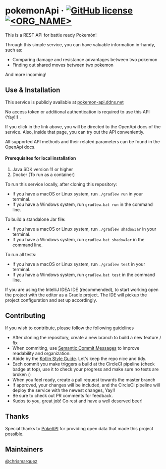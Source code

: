 # pokemonApi  &middot;  [![GitHub license](https://img.shields.io/badge/license-MIT-blue.svg)](https://github.com/chrismarquez/pokemonApi/blob/master/LICENSE) [![<ORG_NAME>](https://circleci.com/gh/chrismarquez/pokemonApi.svg?style=svg)](https://circleci.com/gh/chrismarquez/pokemonApi)
This is a REST API for battle ready Pokemón!

Through this simple service, you can have valuable information in-handy, such as:

- Comparing damage and resistance advantages between two pokemon
- Finding out shared moves between two pokemon

And more incoming!

## Use & Installation

This service is publicly available at [pokemon-api.ddns.net](http://pokemon-api.ddns.net)

No access token or additional authentication is required to use this API (Yay!!) .

If you click in the link above, you will be directed to the OpenApi docs of the service.
Also, inside that page, you can try out the API conveniently.

All supported API methods and their related parameters can be found in the OpenApi docs.

#### Prerequisites for local installation

1. Java SDK version 11 or higher
2. Docker (To run as a container)

To run this service locally, after cloning this repository:
- If you have a macOS or Linux system, run `./gradlew run` in your terminal.
- If you have a Windows system, run `gradlew.bat run` in the command line.

To build a standalone Jar file:
- If you have a macOS or Linux system, run `./gradlew shadowJar` in your terminal.
- If you have a Windows system, run `gradlew.bat shadowJar` in the command line.

To run all tests:
- If you have a macOS or Linux system, run `./gradlew test` in your terminal.
- If you have a Windows system, run `gradlew.bat test` in the command line.

If you are using the IntelliJ IDEA IDE (recommended), to start working open the project
with the editor as a Gradle project. The IDE will pickup the project configuration and 
set up accordingly.

## Contributing

If you wish to contribute, please follow the following guidelines
- After cloning the repository, create a new branch to build a new feature / fix
- When commiting, use [Semantic Commit Messages](https://www.conventionalcommits.org/en/v1.0.0/) to improve readability and organization.
- Abide by the [Kotlin Style Guide](https://kotlinlang.org/docs/reference/coding-conventions.html). Let's keep the repo nice and tidy.
- Each commit you make triggers a build at the CircleCI pipeline (check badge at top), use it to check your progress and make sure no tests are broken :)
- When you feel ready, create a pull request towards the master branch
- If approved, your changes will be included, and the CircleCI pipeline will deploy the service with the newest changes, Yay!!
- Be sure to check out PR comments for feedback.
- Kudos to you, great job! Go rest and have a well deserved beer!

## Thanks

Special thanks to [PokeAPI](https://pokeapi.co/) for providing open data that made this project possible.

## Maintainers
[@chrismarquez](http://github.com/chrismarquez)
